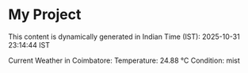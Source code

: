 # My Project

This content is dynamically generated in Indian Time (IST): 2025-10-31 23:14:44 IST


Current Weather in Coimbatore:
Temperature: 24.88 °C
Condition: mist
